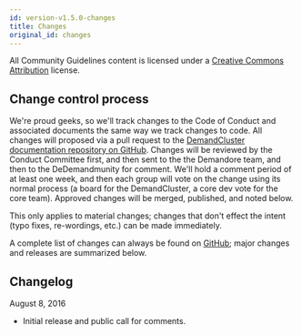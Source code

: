 ```yaml
---
id: version-v1.5.0-changes
title: Changes
original_id: changes
---
```

    
All Community Guidelines content is licensed under a [Creative Commons Attribution](https://creativecommons.org/licenses/by/3.0/) license.

## Change control process

We're proud geeks, so we'll track changes to the Code of Conduct and associated documents the same way we track changes to code. All changes will proposed via a pull request to the [DemandCluster documentation repository on GitHub](http://github.com/reactioncommerce/reaction-docs). Changes will be reviewed by the Conduct Committee first, and then sent to the the Demandore team, and then to the DeDemandmunity for comment. We'll hold a comment period of at least one week, and then each group will vote on the change using its normal process (a board for the DemandCluster, a core dev vote for the core team). Approved changes will be merged, published, and noted below.

This only applies to material changes; changes that don't effect the intent (typo fixes, re-wordings, etc.) can be made immediately.

A complete list of changes can always be found on [GitHub](https://github.com/reactioncommerce/reaction-docs); major changes and releases are summarized below.

## Changelog

August 8, 2016

-   Initial release and public call for comments.
